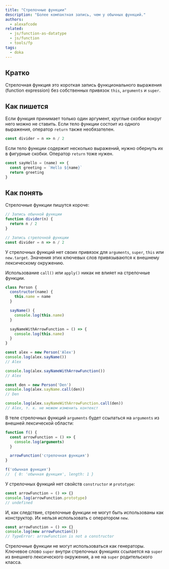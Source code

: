 ```yaml
---
title: "Стрелочные функции"
description: "Более компактная запись, чем у обычных функций."
authors:
  - alexafcode
related:
  - js/function-as-datatype
  - js/function
  - tools/fp
tags:
  - doka
---
```


## Кратко

Стрелочная функция это короткая запись функционального выражения (function expression) без собственных привязок `this`, `arguments` и `super`.

## Как пишется

Если функция принимает только один аргумент, круглые скобки вокруг него можно не ставить. Если тело функции состоит из одного выражения, оператор `return` также необязателен.

```js
const divider = n => n / 2
```

Если тело функции содержит несколько выражений, нужно обернуть их в фигурные скобки. Оператор `return` тоже нужен.

```js
const sayHello = (name) => {
  const greeting = `Hello ${name}`
  return greeting
}
```

## Как понять

Стрелочные функции пишутся короче:

```js
// Запись обычной функции
function divider(n) {
  return n / 2
}

// Запись стрелочной функции
const divider = n => n / 2
```

У стрелочных функций нет своих привязок для `arguments`, `super`, `this` или `new.target`. Значения этих ключевых слов привязываются к внешнему лексическому окружению.

Использование `call()` или `apply()` никак не влияет на стрелочные функции.

```js
class Person {
  constructor(name) {
    this.name = name
  }

  sayName() {
    console.log(this.name)
  }

  sayNameWithArrowFunction = () => {
    console.log(this.name)
  }
}

const alex = new Person('Alex')
console.log(alex.sayName())
// Alex

console.log(alex.sayNameWithArrowFunction())
// Alex

const den = new Person('Den')
console.log(alex.sayName.call(den))
// Den

console.log(alex.sayNameWithArrowFunction.call(den))
// Alex, т. к. не можем изменить контекст
```

В теле стрелочных функций `arguments` будет ссылаться на `arguments` из внешней лексической области:

```js
function f() {
  const arrowFunction = () => {
    console.log(arguments)
  }

  arrowFunction('стрелочная функция')
}

f('обычная функция')
//  { 0: 'обычная функция', length: 1 }
```

У стрелочных функций нет свойств `сonstructor` и `prototype`:

```js
const arrowFunction = () => {}
console.log(arrowFunction.prototype)
// undefined
```

И, как следствие, стрелочные функции не могут быть использованы как конструктор. Их нельзя использовать с оператором `new`.

```js
const arrowFunction = () => {}
console.log(new arrowFunction())
// TypeError: arrowFunction is not a constructor
```

Стрелочные функции не могут использоваться как генераторы. Ключевое слово `super` внутри стрелочных функциях ссылается на `super` из внешнего лексического окружения, а не на `super` родительского класса.
